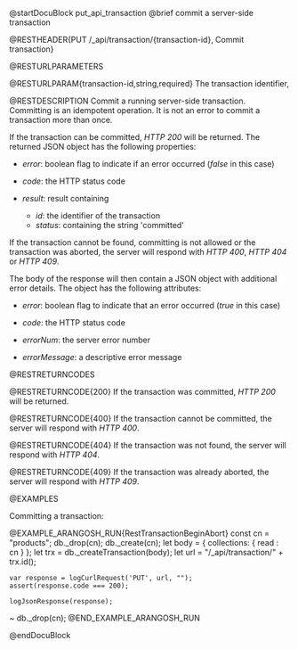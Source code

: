 
@startDocuBlock put_api_transaction
@brief commit a server-side transaction

@RESTHEADER{PUT /_api/transaction/{transaction-id}, Commit transaction}

@RESTURLPARAMETERS

@RESTURLPARAM{transaction-id,string,required}
The transaction identifier,

@RESTDESCRIPTION
Commit a running server-side transaction. Committing is an idempotent operation. 
It is not an error to commit a transaction more than once.

If the transaction can be committed, *HTTP 200* will be returned. 
The returned JSON object has the following properties:

- *error*: boolean flag to indicate if an error occurred (*false*
  in this case)

- *code*: the HTTP status code

- *result*: result containing
    - *id*: the identifier of the transaction
    - *status*: containing the string 'committed'

If the transaction cannot be found, committing is not allowed or the 
transaction was aborted, the server
will respond with *HTTP 400*, *HTTP 404* or *HTTP 409*.

The body of the response will then contain a JSON object with additional error
details. The object has the following attributes:

- *error*: boolean flag to indicate that an error occurred (*true* in this case)

- *code*: the HTTP status code

- *errorNum*: the server error number

- *errorMessage*: a descriptive error message


@RESTRETURNCODES

@RESTRETURNCODE{200}
If the transaction was committed,
*HTTP 200* will be returned.

@RESTRETURNCODE{400}
If the transaction cannot be committed, the server
will respond with *HTTP 400*.

@RESTRETURNCODE{404}
If the transaction was not found, the server
will respond with *HTTP 404*.

@RESTRETURNCODE{409}
If the transaction was already aborted, the server
will respond with *HTTP 409*.

@EXAMPLES

Committing a transaction:

@EXAMPLE_ARANGOSH_RUN{RestTransactionBeginAbort}
    const cn = "products";
    db._drop(cn);
    db._create(cn);
    let body = {
      collections: {
        read : cn
      }
    };
    let trx = db._createTransaction(body);
    let url = "/_api/transaction/" + trx.id();

    var response = logCurlRequest('PUT', url, "");
    assert(response.code === 200);

    logJsonResponse(response);

  ~ db._drop(cn);
@END_EXAMPLE_ARANGOSH_RUN

@endDocuBlock

